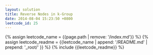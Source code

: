 ```yaml
---
layout: solution
title: Reverse Nodes in k-Group
date: 2014-08-04 15:23:50 +0800
leetcode_id: 25
---
```

{% assign leetcode_name = {{page.path | remove: '/index.md'}}  %}
{% assign leetcode_readme = {{leetcode_name | append: '/README.md' | prepend: '_root/' }}  %}
{% include {{leetcode_readme}} %}
